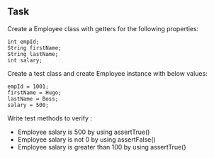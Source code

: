 
## Task

 Create a Employee class with getters for the following properties:
 
    int empId;   
    String firstName;
    String lastName;
    int salary;
  
 Create a test class and create Employee instance with below values:

    empId = 1001;   
    firstName = Hugo;
    lastName = Boss;
    salary = 500;
     
 
 Write test methods to verify :
   * Employee salary is 500 by using assertTrue()
   * Employee salary is not 0 by using assertFalse()
   * Employee salary is greater than 100 by using assertTrue()
   
    

